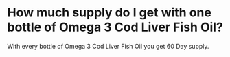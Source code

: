# How much supply do I get with one bottle of Omega 3 Cod Liver Fish Oil?

With every bottle of Omega 3 Cod Liver Fish Oil you get 60 Day supply.